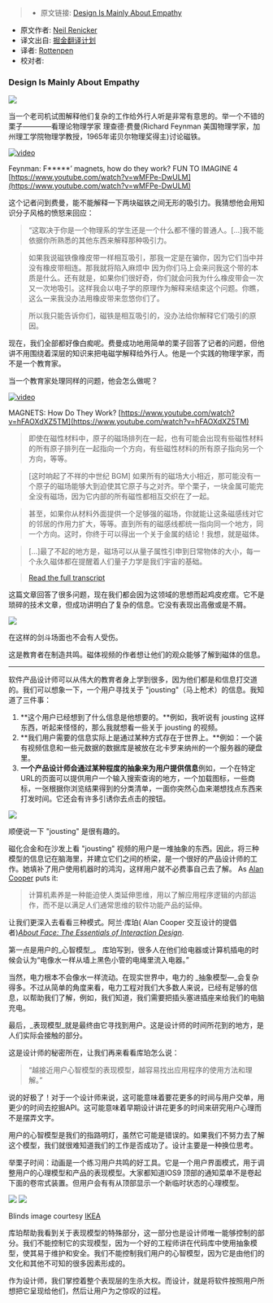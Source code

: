 > * 原文链接: [Design Is Mainly About Empathy](https://trackchanges.postlight.com/design-is-mainly-about-empathy-c9d51ccb208a)
* 原文作者: [Neil Renicker](https://trackchanges.postlight.com/@tinystride)
* 译文出自: [掘金翻译计划](https://github.com/xitu/gold-miner)
* 译者: [Rottenpen](https://github.com/Rottenpen)
* 校对者:

### Design Is Mainly About Empathy


![](https://cdn-images-1.medium.com/max/1200/1*pwlSr2Qq5rcVVTU7SxEAqQ.png)

当一个老司机试图解释他们复杂的工作给外行人听是非常有意思的。举一个不错的栗子————看理论物理学家 理查德·费曼(Richard Feynman 美国物理学家，加州理工学院物理学教授，1965年诺贝尔物理奖得主)讨论磁铁。

[![video](https://i.ytimg.com/vi/wMFPe-DwULM/hqdefault.jpg)](https://trackchanges.postlight.com/media/d812c608ece9992d49752bfeafece892?maxWidth=640)

Feynman: F*****’ magnets, how do they work? FUN TO IMAGINE 4 [https://www.youtube.com/watch?v=wMFPe-DwULM](https://www.youtube.com/watch?v=wMFPe-DwULM)

这个记者问到费曼，能不能解释一下两块磁铁之间无形的吸引力。我猜想他会用知识分子风格的愤怒来回应：
  
> “这取决于你是一个物理系的学生还是一个什么都不懂的普通人。[...]我不能依据你所熟悉的其他东西来解释那种吸引力。

> 如果我说磁铁像橡皮带一样相互吸引，那我一定是在骗你，因为它们当中并没有橡皮带相连。那我就将陷入麻烦中 因为你们马上会来问我这个带的本质是什么。还有就是，如果你们很好奇，你们就会问我为什么橡皮带会一次又一次地吸引。这样我会以电子学的原理作为解释来结束这个问题。你瞧，这么一来我没办法用橡皮带来忽悠你们了。

> 所以我只能告诉你们，磁铁是相互吸引的，没办法给你解释它们吸引的原因。

现在，我们全部都好像白痴呢。费曼成功地用简单的栗子回答了记者的问题，但他讲不用围绕着深层的知识来把电磁学解释给外行人。他是一个实践的物理学家，而不是一个教育家。

当一个教育家处理同样的问题，他会怎么做呢？

[![video](https://i.ytimg.com/vi/hFAOXdXZ5TM/sddefault.jpg)](https://www.youtube.com/embed/hFAOXdXZ5TM?wmode=opaque&widget_referrer=https%3A%2F%2Ftrackchanges.postlight.com%2Fmedia%2Fb94633e7912577c9c43a7a0535435925%3FmaxWidth%3D700&enablejsapi=1&origin=https%3A%2F%2Fcdn.embedly.com&widgetid=1)

MAGNETS: How Do They Work? [https://www.youtube.com/watch?v=hFAOXdXZ5TM](https://www.youtube.com/watch?v=hFAOXdXZ5TM)

> 即使在磁性材料中，原子的磁场排列在一起，也有可能会出现有些磁性材料的所有原子排列在一起指向一个方向，有些磁性材料的所有原子指向另一个方向，等等。

> [这时响起了不祥的中世纪 BGM] 如果所有的磁场大小相近，那可能没有一个原子的磁场能够大到迫使其它原子与之对齐。举个栗子，一块金属可能完全没有磁场，因为它内部的所有磁性都相互交织在了一起。

> 甚至，如果你从材料外面提供一个足够强的磁场，你就能让这条磁感线对它的邻居的作用力扩大，等等。直到所有的磁感线都统一指向同一个地方，同一个方向。这时，你终于可以得出一个关于金属的结论！我想，就是磁体。

> [...]最了不起的地方是，磁场可以从量子属性引申到日常物体的大小，每一个永久磁体都在提醒着人们量子力学是我们宇宙的基础。

> [Read the full transcript](https://gist.github.com/tinystride/eab1d627fdc568922ed8461d5b7861a4)

这篇文章回答了很多问题，现在我们都会因为这领域的思想而起鸡皮疙瘩。它不是琐碎的技术文章，但成功讲明白了复杂的信息。它没有表现出高傲或是不屑。

![](https://cdn-images-1.medium.com/max/800/1*0AtAl5KKHf37g8gcC1Acsg.gif)

在这样的剑斗场面也不会有人受伤。

这是教育者在制造共鸣。磁体视频的作者想让他们的观众能够了解到磁体的信息。

* * *

软件产品设计师可以从伟大的教育者身上学到很多，因为他们都是和信息打交道的。我们可以想象一下，一个用户寻找关于 "jousting"（马上枪术）的信息。我知道了三件事：

 1.  **这个用户已经想到了什么信息是他想要的。**例如，我听说有 jousting 这样东西，听起来怪怪的，那么我就想看一些关于 jousting 的视频。
 2.  **我们用户需要的信息实际上是通过某种方式存在于世界上。**例如：一个装有视频信息和一些元数据的数据库是被放在北卡罗来纳州的一个服务器的硬盘里。
 3.  **一个产品设计师会通过某种程度的抽象来为用户提供信息**例如，一个在特定URL的页面可以提供用户一个输入搜索查询的地方，一个加载图标，一些商标，一张根据你浏览结果得到的分类清单，一面你突然心血来潮想找点东西来打发时间。它还会有许多引诱你去点击的按钮。

![](https://cdn-images-1.medium.com/max/800/1*HvaeY2L1mF_NPbviSwdq7g.png)

顺便说一下 "jousting" 是很有趣的。

磁化合金和在沙发上看 "jousting" 视频的用户是一堆抽象的东西。因此，将三种模型的信息记在脑海里，并建立它们之间的桥梁，是一个很好的产品设计师的工作。她填补了用户使用机器时的鸿沟，这样用户就不必费事自己去了解。 As [Alan Cooper](https://medium.com/u/b1fa02015e7f) puts it:

> 计算机素养是一种能迫使人类延伸思维，用以了解应用程序逻辑的内部运作，而不是以满足人们通常思维的软件功能产品的延伸。

 让我们更深入去看看三种模式。阿兰·库珀( Alan Cooper 交互设计的提倡者)[_About Face: The Essentials of Interaction Design_](https://www.amazon.com/dp/1118766571/ref=pd_lpo_sbs_dp_ss_1?pf_rd_p=1944687702&pf_rd_s=lpo-top-stripe-1&pf_rd_t=201&pf_rd_i=0470084111&pf_rd_m=ATVPDKIKX0DER&pf_rd_r=04TSA54WA44Z7YC4QTSX).

第一点是用户的_心智模型_。 库珀写到，很多人在他们给电器或计算机插电的时候会认为“电像水一样从墙上黑色小管的电绳里流入电器。”

当然，电力根本不会像水一样流动。在现实世界中，电力的 _抽象模型—_会复杂得多。不过从简单的角度来看，电力工程对我们大多数人来说，已经有足够的信息，以帮助我们了解，例如，我们知道，我们需要把插头塞进插座来给我们的电脑充电。

最后，_表现模型_就是最终由它寻找到用户。这是设计师的时间所花到的地方，是人们实际会接触的部分。

这是设计师的秘密所在，让我们再来看看库珀怎么说：

>“越接近用户心智模型的表现模型，越容易找出应用程序的使用方法和理解。”

说的好极了！对于一个设计师来说，这可能意味着要花更多的时间与用户交单，用更少的时间去挖掘API。这可能意味着早期设计讲花更多的时间来研究用户心理而不是摆弄文字。

<span class="markup--quote markup--p-quote is-other" name="anon_54be6b8e1ff8" data-creator-ids="anon"> 用户的心智模型是我们的指路明灯，虽然它可能是错误的。如果我们不努力去了解这个模型，我们就很难知道我们的工作是否成功了。设计主要是一种换位思考。</span>

举栗子时间：动画是一个练习用户共鸣的好工具。它是一个用户界面模式，用于调整用户的心理模型和产品的表现模型。大家都知道IOS9 顶部的通知菜单不是卷起下面的卷帘式装置。但用户会有有从顶部显示一个新临时状态的心理模型。

![](https://cdn-images-1.medium.com/max/800/1*YybkuqDoXWgLTn8fjp2G4Q.gif)
![](https://cdn-images-1.medium.com/max/400/1*wP7Nzgk19-A7Ez6DUjXsLQ.gif)

Blinds image courtesy [IKEA](http://www.ikea.com/gb/en/catalog/categories/departments/living_room/10701/)

库珀帮助我看到关于表现模型的特殊部分，这一部分也是设计师唯一能够控制的部分。我们不能控制它的实现模型，因为一个好的工程师讲在代码库中使用抽象模型，使其易于维护和安全。我们不能控制我们用户的心智模型，因为它是由他们的文化和其他不可知的很多因素形成的。

作为设计师，我们掌控着整个表现层的生杀大权。而设计，就是将软件按照用户所想把它呈现给他们，然后让用户为之惊叹的过程。

